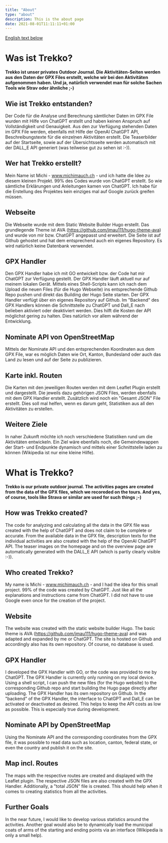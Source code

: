```yaml
---
title: "About"
type: "about"
description: This is the about page
date: 2021-08-01T11:11:11+01:00
---
```


[English text below](#what-is-trekko)

# Was ist Trekko?

**Trekko ist unser privates Outdoor Journal. Die Aktivitäten-Seiten werden aus den Daten der GPX Files erstellt, welche wir bei den Aktivitäten aufgenommen haben. Und ja, natürlich verwendet man für solche Sachen Tools wie Strav oder ähnliche ;-)**

## Wie ist Trekko entstanden?

Der Code für die Analyse und Berechnung sämtlicher Daten im GPX File wurden mit Hilfe von ChatGPT erstellt und haben keinen Anspruch auf Vollständigkeit und Genauigkeit.
Aus den zur Verfügung stehenden Daten im GPX File werden, ebenfalls mit Hilfe der OpenAI ChatGPT API, Beschreibungstexte für die einzelnen Aktivitäten erstellt. Die Teaserbilder auf der Startseite, sowie auf der Übersichtsseite werden automatisch mit der DALL_E API generiert (was teilweise gut zu sehen ist :-)).

## Wer hat Trekko erstellt?

Mein Name ist Michi - www.michimauch.ch - und ich hatte die Idee zu diesem kleinen Projekt. 99% des Codes wurde von ChatGPT erstellt. So wie sämtliche Erklärungen und Anleitungen kamen von ChatGPT. Ich habe für die Erstellung des Projektes kein einziges mal auf Google zurück greifen müssen.

## Webseite

Die Webseite wurde mit dem Static Website Builder Hugo erstellt. Das grundlegende Theme ist AVA (https://github.com/jmau111/hugo-theme-ava) und wurde von mir bzw. ChatGPT angepasst und erweitert. Die Seite ist auf Github gehostet und hat dem entsprechend auch ein eigenes Repository. Es wird natürlich keine Datenbank verwendet.

## GPX Handler

Den GPX Handler habe ich mit GO entwickelt bzw. der Code hat mir ChatGPT zur Verfügung gestellt. Der GPX Handler läuft aktuell nur auf meinem lokalen Gerät. Mittels eines Shell-Scripts kann ich nach dem Upload die neuen Files (für die Hugo Webseite) ins entsprechende Github Repo pushen und direkt das Building der Hugo Seite starten. Der GPX Handler verfügt über ein eigenes Repository auf Github.
Im "Backend" des GPX Handlers können die Schnittstelle zu ChatGPT und Dall_E nach belieben aktiviert oder deaktiviert werden. Dies hilft die Kosten der API möglichst gering zu halten. Dies natürlich vor allem während der Entwicklung.

## Nominate API von OpenStreetMap

Mittels der Nominate API und den entsprechenden Koordinaten aus dem GPX File, war es möglich Daten wie Ort, Kanton, Bundesland oder auch das Land zu lesen und auf der Seite zu publizieren.

## Karte inkl. Routen

Die Karten mit den jeweiligen Routen werden mit dem Leaflet Plugin erstellt und dargestellt. Die jeweils dazu gehörigen JSON Files, werden ebenfalls mit dem GPX Handler erstellt. Zusätzlich wird noch ein "Gesamt JSON" File erstellt. Dies soll mal helfen, wenn es darum geht, Statistiken aus all den Aktivitäten zu erstellen.

## Weitere Ziele

In naher Zukunft möchte ich noch verschiedene Statistiken rund um die Aktivitäten entwickeln. Ein Ziel wäre ebenfalls noch, die Gemeindewappen der Start- und Endpunkte dynamisch und mittels einer Schnittstelle laden zu können (Wikipedia ist nur eine kleine Hilfe).

# What is Trekko?

**Trekko is our private outdoor journal. The activities pages are created from the data of the GPX files, which we recoreded on the tours. And yes, of course, tools like Strava or similar are used for such things ;-)**

## How was Trekko created?

The code for analyzing and calculating all the data in the GPX file was created with the help of ChatGPT and does not claim to be complete or accurate.
From the available data in the GPX file, description texts for the individual activities are also created with the help of the OpenAI ChatGPT API. The teaser images on the homepage and on the overview page are automatically generated with the DALL_E API (which is partly clearly visible :-)).

## Who created Trekko?

My name is Michi - www.michimauch.ch - and I had the idea for this small project. 99% of the code was created by ChatGPT. Just like all the explanations and instructions came from ChatGPT. I did not have to use Google even once for the creation of the project.

## Website

The website was created with the static website builder Hugo. The basic theme is AVA (https://github.com/jmau111/hugo-theme-ava) and was adapted and expanded by me or ChatGPT. The site is hosted on Github and accordingly also has its own repository. Of course, no database is used.

## GPX Handler

I developed the GPX Handler with GO, or the code was provided to me by ChatGPT. The GPX Handler is currently only running on my local device. Using a shell script, I can push the new files (for the Hugo website) to the corresponding Github repo and start building the Hugo page directly after uploading. The GPX Handler has its own repository on Github.
In the "backend" of the GPX Handler, the interface to ChatGPT and Dall_E can be activated or deactivated as desired. This helps to keep the API costs as low as possible. This is especially true during development.

## Nominate API by OpenStreetMap

Using the Nominate API and the corresponding coordinates from the GPX file, it was possible to read data such as location, canton, federal state, or even the country and publish it on the site.

## Map incl. Routes

The maps with the respective routes are created and displayed with the Leaflet plugin. The respective JSON files are also created with the GPX Handler. Additionally, a "total JSON" file is created. This should help when it comes to creating statistics from all the activities.

## Further Goals

In the near future, I would like to develop various statistics around the activities. Another goal would also be to dynamically load the municipal coats of arms of the starting and ending points via an interface (Wikipedia is only a small help).
